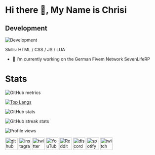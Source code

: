 # Hi there 👋, My Name is Chrisi
## Development
![Development](https://cdn.discordapp.com/attachments/861993576116256812/884116497604149320/usevenlifebanner.png)

Skills: HTML / CSS / JS / LUA
- 🔭 I’m currently working on the German Fivem Network SevenLifeRP 

# Stats

![GitHub metrics](https://metrics.lecoq.io/Chrisi816)

[![Top Langs](https://github-readme-stats.vercel.app/api/top-langs/?username=Chrisi816)](https://github.com/anuraghazra/github-readme-stats)

![GitHub stats](https://github-readme-stats.vercel.app/api?username=Chrisi816&show_icons=true&count_private=true)  

![GitHub streak stats](https://github-readme-streak-stats.herokuapp.com/?user=Chrisi816) 

![Profile views](https://gpvc.arturio.dev/Chrisi816) 

[<img src='https://cdn.jsdelivr.net/npm/simple-icons@3.0.1/icons/github.svg' alt='github' height='40'>](https://github.com/Chrisi816)  [<img src='https://cdn.jsdelivr.net/npm/simple-icons@3.0.1/icons/instagram.svg' alt='instagram' height='40'>](https://www.instagram.com/ytchrisi/)  [<img src='https://cdn.jsdelivr.net/npm/simple-icons@3.0.1/icons/twitter.svg' alt='twitter' height='40'>](https://twitter.com/Official_Syndro)  [<img src='https://cdn.jsdelivr.net/npm/simple-icons@3.0.1/icons/youtube.svg' alt='YouTube' height='40'>](https://www.youtube.com/channel/2608fYXxsQ5ovJFDJ2JJ3A)  [<img src='https://cdn.jsdelivr.net/npm/simple-icons@3.0.1/icons/reddit.svg' alt='Reddit' height='40'>](https://www.reddit.com/user/Offiziall_Syndro)  [<img src='https://cdn.jsdelivr.net/npm/simple-icons@3.0.1/icons/discord.svg' alt='discord' height='40'>](https://discord.gg/2vRuP6cVGr)  [<img src='https://cdn.jsdelivr.net/npm/simple-icons@3.0.1/icons/spotify.svg' alt='spotify' height='40'>](Chrisi)  [<img src='https://cdn.jsdelivr.net/npm/simple-icons@3.0.1/icons/twitch.svg' alt='twitch' height='40'>](https://www.twitch.tv/7life_chrisi)  






 

 
